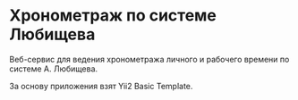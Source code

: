 Хронометраж по системе Любищева
============================

Веб-сервис для ведения хронометража личного и рабочего времени по системе А. Любищева.

За основу приложения взят Yii2 Basic Template.
